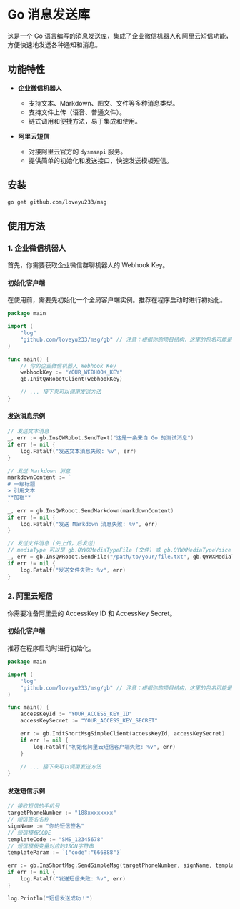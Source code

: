 # Go 消息发送库

这是一个 Go 语言编写的消息发送库，集成了企业微信机器人和阿里云短信功能，方便快速地发送各种通知和消息。

## 功能特性

- **企业微信机器人**
  - 支持文本、Markdown、图文、文件等多种消息类型。
  - 支持文件上传（语音、普通文件）。
  - 链式调用和便捷方法，易于集成和使用。

- **阿里云短信**
  - 对接阿里云官方的 `dysmsapi` 服务。
  - 提供简单的初始化和发送接口，快速发送模板短信。

## 安装

```bash
go get github.com/loveyu233/msg
```

## 使用方法

### 1. 企业微信机器人

首先，你需要获取企业微信群聊机器人的 Webhook Key。

#### 初始化客户端

在使用前，需要先初始化一个全局客户端实例。推荐在程序启动时进行初始化。

```go
package main

import (
	"log"
	"github.com/loveyu233/msg/gb" // 注意：根据你的项目结构，这里的包名可能是 gb
)

func main() {
	// 你的企业微信机器人 Webhook Key
	webhookKey := "YOUR_WEBHOOK_KEY" 
	gb.InitQWRobotClient(webhookKey)

	// ... 接下来可以调用发送方法
}
```

#### 发送消息示例

```go
// 发送文本消息
_, err := gb.InsQWRobot.SendText("这是一条来自 Go 的测试消息")
if err != nil {
	log.Fatalf("发送文本消息失败: %v", err)
}

// 发送 Markdown 消息
markdownContent := `
# 一级标题
> 引用文本
**加粗**
`
_, err = gb.InsQWRobot.SendMarkdown(markdownContent)
if err != nil {
	log.Fatalf("发送 Markdown 消息失败: %v", err)
}

// 发送文件消息 (先上传，后发送)
// mediaType 可以是 gb.QYWXMediaTypeFile (文件) 或 gb.QYWXMediaTypeVoice (语音)
_, err = gb.InsQWRobot.SendFile("/path/to/your/file.txt", gb.QYWXMediaTypeFile)
if err != nil {
    log.Fatalf("发送文件失败: %v", err)
}
```

### 2. 阿里云短信

你需要准备阿里云的 AccessKey ID 和 AccessKey Secret。

#### 初始化客户端

推荐在程序启动时进行初始化。

```go
package main

import (
	"log"
	"github.com/loveyu233/msg/gb" // 注意：根据你的项目结构，这里的包名可能是 gb
)

func main() {
	accessKeyId := "YOUR_ACCESS_KEY_ID"
	accessKeySecret := "YOUR_ACCESS_KEY_SECRET"

	err := gb.InitShortMsgSimpleClient(accessKeyId, accessKeySecret)
	if err != nil {
		log.Fatalf("初始化阿里云短信客户端失败: %v", err)
	}
    
    // ... 接下来可以调用发送方法
}
```

#### 发送短信示例

```go
// 接收短信的手机号
targetPhoneNumber := "188xxxxxxxx"
// 短信签名名称
signName := "你的短信签名"
// 短信模板CODE
templateCode := "SMS_12345678"
// 短信模板变量对应的JSON字符串
templateParam := `{"code":"666888"}`

err := gb.InsShortMsg.SendSimpleMsg(targetPhoneNumber, signName, templateCode, templateParam)
if err != nil {
	log.Fatalf("发送短信失败: %v", err)
}

log.Println("短信发送成功！")
```
